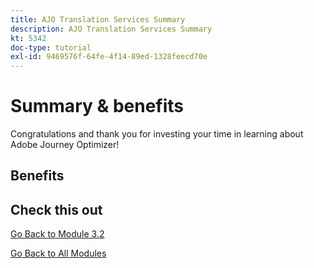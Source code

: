 ```yaml
---
title: AJO Translation Services Summary
description: AJO Translation Services Summary
kt: 5342
doc-type: tutorial
exl-id: 9469576f-64fe-4f14-89ed-1328feecd70e
---
```

# Summary & benefits

Congratulations and thank you for investing your time in learning about Adobe Journey Optimizer! 

## Benefits

## Check this out

[Go Back to Module 3.2](./ajotranslationsvcs.md)

[Go Back to All Modules](../../../overview.md)
